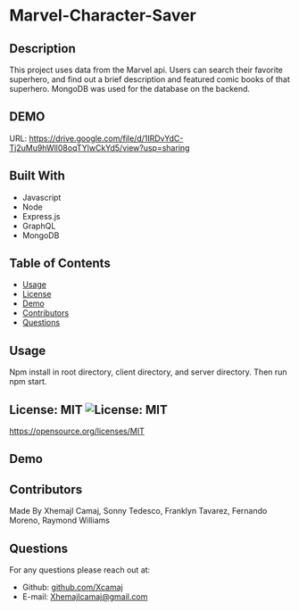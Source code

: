 # Marvel-Character-Saver

## Description
This project uses data from the Marvel api. Users can search their favorite superhero, and find out a brief description and featured comic books of that superhero. MongoDB was used for the database on the backend.

## DEMO

URL: https://drive.google.com/file/d/1IRDvYdC-Tj2uMu9hWll08oqTYlwCkYd5/view?usp=sharing

## Built With
* Javascript
* Node
* Express.js
* GraphQL
* MongoDB


## Table of Contents
* [Usage](#usage)
* [License](#License)
* [Demo](#demo)
* [Contributors](#contributors)
* [Questions](#questions)


## Usage 
Npm install in root directory, client directory, and server directory. Then run npm start.

## License: MIT ![License: MIT](https://img.shields.io/badge/License-MIT-yellow.svg)
https://opensource.org/licenses/MIT

## Demo


## Contributors
Made By Xhemajl Camaj, Sonny Tedesco, Franklyn Tavarez, Fernando Moreno, Raymond Williams

## Questions
For any questions please reach out at:
* Github: [github.com/Xcamaj](https://github.com/Xcamaj)
* E-mail: Xhemajlcamaj@gmail.com

